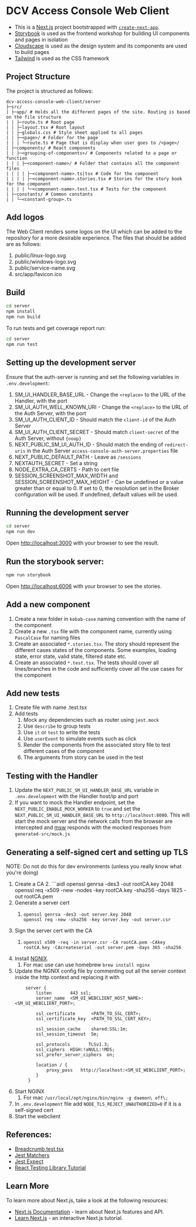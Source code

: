 # DCV Access Console Web Client
* This is a [Next.js](https://nextjs.org/) project bootstrapped with [`create-next-app`](https://github.com/vercel/next.js/tree/canary/packages/create-next-app).
* [Storybook](https://storybook.js.org/) is used as the frontend workshop for building UI components and pages in isolation 
* [Cloudscape](https://cloudscape.design/) is used as the design system and its components are used to build pages
* [Tailwind](https://tailwindcss.com/) is used as the CSS framework

## Project Structure
The project is structured as follows:

```text
dcv-access-console-web-client/server
├─src/
| ├─app/ # Holds all the different pages of the site. Routing is based on the file structure
| | ├─route.ts # Root page
| | ├─layout.tsx # Root layout
| | ├─globals.css # Style sheet applied to all pages
| | ├─<page>/ # Folder for the page
| | | └─route.ts # Page that is display when user goes to /<page>/
| ├─components/ # React components
| | ├─<grouping-of-components>/ # Components related to a page or function
| | | ├─<component-name>/ # Folder that contains all the component files
| | | | ├─<component-name>.ts|tsx # Code for the component
| | | | ├─<component-name>.stories.tsx # Stories for the story book for the component
| | | | └─<component-name>.test.tsx # Tests for the component
| ├─constants/ # Common constants
| | └─<constant-group>.ts
```

## Add logos
The Web Client renders some logos on the UI which can be added to the repository for a more desirable experience. The files that should be added are as follows:
1. public/linux-logo.svg
2. public/windows-logo.svg
3. public/service-name.svg
4. src/app/favicon.ico

## Build
```bash
cd server
npm install
npm run build
```

To run tests and get coverage report run:
```bash
cd server
npm run test
```

## Setting up the development server
Ensure that the auth-server is running and set the following variables in `.env.development`:
1. SM_UI_HANDLER_BASE_URL - Change the `<replace>` to the URL of the Handler, with the port
2. SM_UI_AUTH_WELL_KNOWN_URI  - Change the `<replace>` to the URL of the Auth Server, with the port
3. SM_UI_AUTH_CLIENT_ID - Should match the `client-id` of the Auth Server
4. SM_UI_AUTH_CLIENT_SECRET - Should match `client-secret` of the Auth Server, without `{noop}`
5. NEXT_PUBLIC_SM_UI_AUTH_ID - Should match the ending of `redirect-uris` in the Auth Server `access-console-auth-server.properties` file
6. NEXT_PUBLIC_DEFAULT_PATH - Leave as `/sessions`
7. NEXTAUTH_SECRET - Set a string
8. NODE_EXTRA_CA_CERTS - Path to cert file
9. SESSION_SCREENSHOT_MAX_WIDTH and SESSION_SCREENSHOT_MAX_HEIGHT - Can be undefined or a value greater than or equal to 0. If set to 0, the resolution set in the Broker configuration will be used. If undefined, default values will be used.

## Running the development server
```bash
cd server
npm run dev
```

Open [http://localhost:3000](http://localhost:3000) with your browser to see the result.

## Run the storybook server:
```bash
npm run storybook 
```
Open [http://localhost:6006](http://localhost:6006) with your browser to see the stories.

## Add a new component
1. Create a new folder in `kebab-case` naming convention with the name of the component
2. Create a new `.tsx` file with the component name, currently using `PascalCase` for naming files
3. Create an associated `*.stories.tsx`. The story should represent the different cases states of the components. Some examples, loading state, error state, valid state, filtered state etc.
4. Create an associated `*.test.tsx`. The tests should cover all lines/branches in the code and sufficiently cover all the use cases for the component

## Add new tests
1. Create file with name <component>.test.tsx
2. Add tests
   1. Mock any dependencies such as router using `jest.mock`
   2. Use `describe` to group tests
   3. Use `it` or `test` to write the tests
   4. Use `userEvent` to simulate events such as click
   5. Render the components from the associated story file to test different cases of the component
   6. The arguments from story can be used in the test

## Testing with the Handler
1. Update the `NEXT_PUBLIC_SM_UI_HANDLER_BASE_URL` variable in `.env.development` with the Handler host/ip and port
2. If you want to mock the Handler endpoint, set the `NEXT_PUBLIC_ENABLE_MOCK_WORKER` to `true` and set the `NEXT_PUBLIC_SM_UI_HANDLER_BASE_URL` to `http://localhost:8080`. This will start the mock server and the network calls from the browser are intercepted and [msw](https://mswjs.io/) responds with the mocked responses from `generated-src/mock.js`

## Generating a self-signed cert and setting up TLS
NOTE: Do not do this for dev environments (unless you really know what you're doing)
1. Create a CA
   2. ```aidl
       openssl genrsa -des3 -out rootCA.key 2048
       openssl req -x509 -new -nodes -key rootCA.key -sha256 -days 1825 -out rootCA.pem
2. Generate a server cert
   1. ```aidl
      openssl genrsa -des3 -out server.key 2048
      openssl req -new -sha256 -key server.key -out server.csr
      ```
3. Sign the server cert with the CA
   1. ```aidl
      openssl x509 -req -in server.csr -CA rootCA.pem -CAkey rootCA.key -CAcreateserial -out server.pem -days 365 -sha256
      ```
4. Install [NGNIX](https://www.nginx.com/resources/wiki/start/topics/tutorials/install/).
   1. For mac use can use homebrew `brew install nginx`
5. Update the NGNIX config file by commenting out all the server context inside the http context and replacing it with
   ```aidl
       server {
           listen       443 ssl;
           server_name  <SM_UI_WEBCLIENT_HOST_NAME>:<SM_UI_WEBCLIENT_PORT>;

           ssl_certificate      <PATH_TO_SSL_CERT>;
           ssl_certificate_key  <PATH_TO_SSL_CERT_KEY>;
    
           ssl_session_cache    shared:SSL:1m;
           ssl_session_timeout  5m;
    
           ssl_protocols       TLSv1.3;
           ssl_ciphers  HIGH:!aNULL:!MD5;
           ssl_prefer_server_ciphers  on;
    
           location / {
               proxy_pass   http://localhost:<SM_UI_WEBCLIENT_PORT>;
           }
        }
   ```
6. Start NGINX
   1. For mac `/usr/local/opt/nginx/bin/nginx -g daemon\ off\;`
7. In `.env.development` file add `NODE_TLS_REJECT_UNAUTHORIZED=0` if it is a self-signed cert
8. Start the webclient

## References:
* [Breadcrumb.test.tsx](./src/components/common/breadcrumb/Breadcrumb.test.tsx)
* [Jest Matchers](https://jestjs.io/docs/using-matchers)
* [Jest Expect](https://jestjs.io/docs/expect)
* [React Testing Library Tutorial](https://www.robinwieruch.de/react-testing-library/)

## Learn More
To learn more about Next.js, take a look at the following resources:

- [Next.js Documentation](https://nextjs.org/docs) - learn about Next.js features and API.
- [Learn Next.js](https://nextjs.org/learn) - an interactive Next.js tutorial.
